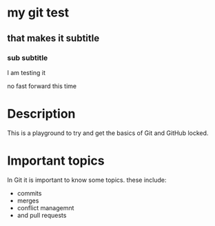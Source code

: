 # my git test

## that makes it subtitle

### sub subtitle

I am testing it

no fast forward this time

# Description

This is a playground to try and get the basics of Git and GitHub locked.


# Important topics

In Git it is important to know some topics. these include:

* commits
* merges
* conflict managemnt
* and pull requests

